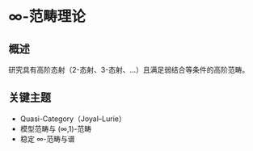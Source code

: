 # ∞-范畴理论

## 概述

研究具有高阶态射（2-态射、3-态射、…）且满足弱结合等条件的高阶范畴。

## 关键主题

- Quasi-Category（Joyal–Lurie）
- 模型范畴与 (∞,1)-范畴
- 稳定 ∞-范畴与谱
